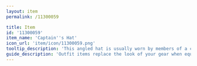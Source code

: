 ```yaml
---
layout: item
permalink: /11300059

title: Item
id: '11300059'
item_name: 'Captain''s Hat'
icon_url: 'item/icon/11300059.png'
tooltip_description: 'This angled hat is usually worn by members of a crew.'
guide_description: 'Outfit items replace the look of your gear when equipped.'
---
```

